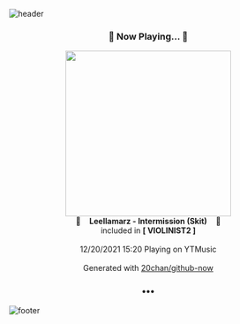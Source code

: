 ![header](https://capsule-render.vercel.app/api?type=wave&height=170&section=header&text=Hi.%20I'm%20SHIFT&fontColor=090707&fontAlignX=45&fontAlignY=65&fontSize=100)

<h3 align="center">🎵 Now Playing... 🎵</h3>
<p align="center">
  <a href="https://music.youtube.com/watch?v=j9STKKIJVUs">
    <img width="300" src="https://lh3.googleusercontent.com/a5LyGyg7LAspF5MbGdOVg1Xw3nJOLrDJjP7fgDK74v5LInUrCJgI_HGqzktdOx6CjJQIsALM7qG8Ef_J-A">
  </a>
  <br>
  🎵&nbsp&nbsp&nbsp <b>Leellamarz - Intermission (Skit)</b> &nbsp&nbsp&nbsp🎵
  <br>
  included in <b>[ VIOLINIST2 ]</b>
  
  <br />
  <br />
  12/20/2021 15:20 Playing on YTMusic
  <br />
  <br />
  Generated with <a href="https://github.com/20chan/github-now">20chan/github-now</a>
</p>

<h3 align="center">•••</h3>

![footer](https://capsule-render.vercel.app/api?type=wave&height=150&section=footer)
